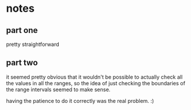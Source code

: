 # notes

## part one

pretty straightforward

## part two

it seemed pretty obvious that it wouldn't be possible to actually
check all the values in all the ranges, so the idea of just checking the
boundaries of the range intervals seemed to make sense.

having the patience to do it correctly was the real problem. :)